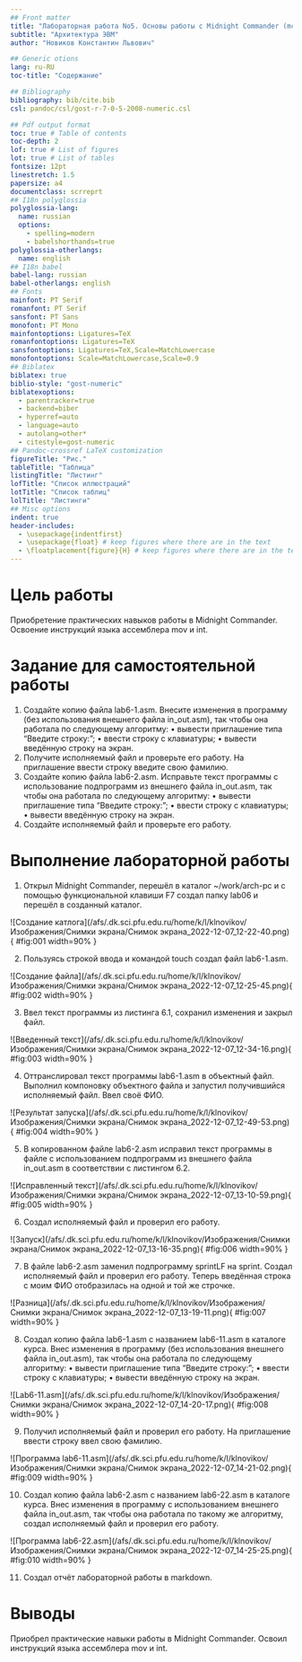 ```yaml
---
## Front matter
title: "Лабораторная работа No5. Основы работы с Midnight Commander (mc). Структура программы на языке ассемблера NASM. Системные вызовы в ОС GNU Linux"
subtitle: "Архитектура ЭВМ"
author: "Новиков Константин Львович"

## Generic otions
lang: ru-RU
toc-title: "Содержание"

## Bibliography
bibliography: bib/cite.bib
csl: pandoc/csl/gost-r-7-0-5-2008-numeric.csl

## Pdf output format
toc: true # Table of contents
toc-depth: 2
lof: true # List of figures
lot: true # List of tables
fontsize: 12pt
linestretch: 1.5
papersize: a4
documentclass: scrreprt
## I18n polyglossia
polyglossia-lang:
  name: russian
  options:
	- spelling=modern
	- babelshorthands=true
polyglossia-otherlangs:
  name: english
## I18n babel
babel-lang: russian
babel-otherlangs: english
## Fonts
mainfont: PT Serif
romanfont: PT Serif
sansfont: PT Sans
monofont: PT Mono
mainfontoptions: Ligatures=TeX
romanfontoptions: Ligatures=TeX
sansfontoptions: Ligatures=TeX,Scale=MatchLowercase
monofontoptions: Scale=MatchLowercase,Scale=0.9
## Biblatex
biblatex: true
biblio-style: "gost-numeric"
biblatexoptions:
  - parentracker=true
  - backend=biber
  - hyperref=auto
  - language=auto
  - autolang=other*
  - citestyle=gost-numeric
## Pandoc-crossref LaTeX customization
figureTitle: "Рис."
tableTitle: "Таблица"
listingTitle: "Листинг"
lofTitle: "Список иллюстраций"
lotTitle: "Список таблиц"
lolTitle: "Листинги"
## Misc options
indent: true
header-includes:
  - \usepackage{indentfirst}
  - \usepackage{float} # keep figures where there are in the text
  - \floatplacement{figure}{H} # keep figures where there are in the text
---
```


# Цель работы

Приобретение практических навыков работы в Midnight Commander. Освоение инструкций языка ассемблера mov и int.

# Задание для самостоятельной работы

1. Создайте копию файла lab6-1.asm. Внесите изменения в программу (без использования внешнего файла in_out.asm), так чтобы она работала по следующему алгоритму:
• вывести приглашение типа “Введите строку:”;
• ввести строку с клавиатуры;
• вывести введённую строку на экран.
2. Получите исполняемый файл и проверьте его работу. На приглашение ввести строку введите свою фамилию.
3. Создайте копию файла lab6-2.asm. Исправьте текст программы с использование подпрограмм из внешнего файла in_out.asm, так чтобы она работала по следующему алгоритму:
• вывести приглашение типа “Введите строку:”;
• ввести строку с клавиатуры;
• вывести введённую строку на экран.
4. Создайте исполняемый файл и проверьте его работу.


# Выполнение лабораторной работы

1. Открыл Midnight Commander, перешёл в каталог ~/work/arch-pc и с помощью функциональной клавиши F7 создал папку lab06 и перешёл в созданный каталог.

![Создание катлога](/afs/.dk.sci.pfu.edu.ru/home/k/l/klnovikov/Изображения/Снимки экрана/Снимок экрана_2022-12-07_12-22-40.png){ #fig:001 width=90% }

2. Пользуясь строкой ввода и командой touch создал файл lab6-1.asm.

![Создание файла](/afs/.dk.sci.pfu.edu.ru/home/k/l/klnovikov/Изображения/Снимки экрана/Снимок экрана_2022-12-07_12-25-45.png){ #fig:002 width=90% }

3. Ввел текст программы из листинга 6.1, сохранил изменения и закрыл файл.

![Введенный текст](/afs/.dk.sci.pfu.edu.ru/home/k/l/klnovikov/Изображения/Снимки экрана/Снимок экрана_2022-12-07_12-34-16.png){ #fig:003 width=90% }

4. Оттранслировал текст программы lab6-1.asm в объектный файл. Выполнил компоновку объектного файла и запустил получившийся исполняемый файл. Ввел своё ФИО.

![Результат запуска](/afs/.dk.sci.pfu.edu.ru/home/k/l/klnovikov/Изображения/Снимки экрана/Снимок экрана_2022-12-07_12-49-53.png){ #fig:004 width=90% }

5. В копированном файле lab6-2.asm исправил текст программы в файле с использованием подпрограмм из внешнего файла in_out.asm в соответствии с листингом 6.2.

![Исправленный текст](/afs/.dk.sci.pfu.edu.ru/home/k/l/klnovikov/Изображения/Снимки экрана/Снимок экрана_2022-12-07_13-10-59.png){ #fig:005 width=90% }

6. Создал исполняемый файл и проверил его работу.

![Запуск](/afs/.dk.sci.pfu.edu.ru/home/k/l/klnovikov/Изображения/Снимки экрана/Снимок экрана_2022-12-07_13-16-35.png){ #fig:006 width=90% }

7. В файле lab6-2.asm заменил подпрограмму sprintLF на sprint. Создал исполняемый файл и проверил его работу. Теперь введённая строка с моим ФИО отобразилась на одной и той же строчке.

![Разница](/afs/.dk.sci.pfu.edu.ru/home/k/l/klnovikov/Изображения/Снимки экрана/Снимок экрана_2022-12-07_13-19-11.png){ #fig:007 width=90% }

8. Создал копию файла lab6-1.asm с названием lab6-11.asm в каталоге курса. Внес изменения в программу (без использования внешнего файла in_out.asm), так чтобы она работала по следующему алгоритму:
• вывести приглашение типа “Введите строку:”;
• ввести строку с клавиатуры;
• вывести введённую строку на экран.

![Lab6-11.asm](/afs/.dk.sci.pfu.edu.ru/home/k/l/klnovikov/Изображения/Снимки экрана/Снимок экрана_2022-12-07_14-20-17.png){ #fig:008 width=90% }

9. Получил исполняемый файл и проверил его работу. На приглашение ввести строку ввел свою фамилию.

![Программа lab6-11.asm](/afs/.dk.sci.pfu.edu.ru/home/k/l/klnovikov/Изображения/Снимки экрана/Снимок экрана_2022-12-07_14-21-02.png){ #fig:009 width=90% }

10. Создал копию файла lab6-2.asm с названием lab6-22.asm в каталоге курса. Внес изменения в программу c использованием внешнего файла in_out.asm, так чтобы она работала по такому же алгоритму, создал исполняемый файл и проверил его работу.

![Программа lab6-22.asm](/afs/.dk.sci.pfu.edu.ru/home/k/l/klnovikov/Изображения/Снимки экрана/Снимок экрана_2022-12-07_14-25-25.png){ #fig:010 width=90% }

11. Создал отчёт лабораторной работы в markdown.

# Выводы

Приобрел практические навыки работы в Midnight Commander. Освоил инструкций языка ассемблера mov и int.

